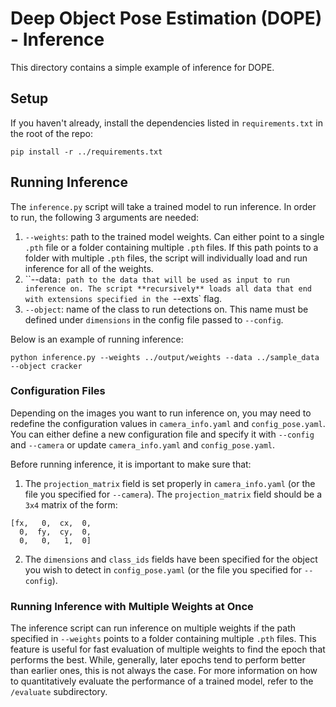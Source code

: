 # Deep Object Pose Estimation (DOPE) - Inference 

This directory contains a simple example of inference for DOPE.


## Setup

If you haven't already, install the dependencies listed in `requirements.txt`
in the root of the repo:

```
pip install -r ../requirements.txt
```

## Running Inference

The `inference.py` script will take a trained model to run inference. In order to run, the following 3 arguments are needed: 
1. `--weights`: path to the trained model weights. Can either point to a single `.pth` file or a folder containing multiple `.pth` files. If this path points to a folder with multiple `.pth` files, the script will individually load and run inference for all of the weights.
2. ``--data`: path to the data that will be used as input to run inference on. The script **recursively** loads all data that end with extensions specified in the `--exts` flag.
3. `--object`: name of the class to run detections on. This name must be defined under `dimensions` in the config file passed to `--config`.

Below is an example of running inference:

```
python inference.py --weights ../output/weights --data ../sample_data --object cracker
```

### Configuration Files
Depending on the images you want to run inference on, you may need to redefine the configuration values in `camera_info.yaml` and `config_pose.yaml`.
You can either define a new configuration file and specify it with `--config` and `--camera` or update `camera_info.yaml` and `config_pose.yaml`.

Before running inference, it is important to make sure that: 
1. The `projection_matrix` field is set properly in `camera_info.yaml` (or the file you specified for `--camera`). 
The `projection_matrix` field should be a `3x4` matrix of the form:
```
[fx,   0,  cx,  0,
  0,  fy,  cy,  0,
  0,   0,   1,  0]
```

2. The `dimensions` and `class_ids` fields have been specified for the object you wish to detect in `config_pose.yaml` (or the file you specified for `--config`).

### Running Inference with Multiple Weights at Once
The inference script can run inference on multiple weights if the path specified in ``--weights`` points to a folder containing multiple `.pth` files.
This feature is useful for fast evaluation of multiple weights to find the epoch that performs the best.
While, generally, later epochs tend to perform better than earlier ones, this is not always the case.
For more information on how to quantitatively evaluate the performance of a trained model, refer to the `/evaluate` subdirectory.  
